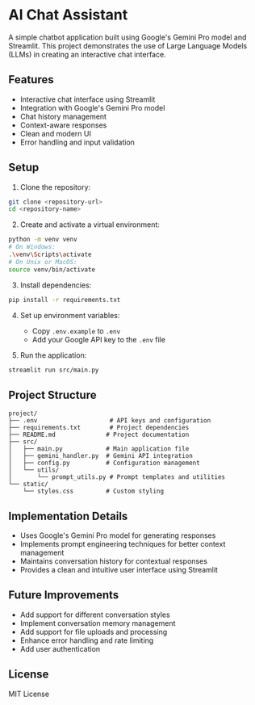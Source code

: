 # AI Chat Assistant

A simple chatbot application built using Google's Gemini Pro model and Streamlit. This project demonstrates the use of Large Language Models (LLMs) in creating an interactive chat interface.

## Features

- Interactive chat interface using Streamlit
- Integration with Google's Gemini Pro model
- Chat history management
- Context-aware responses
- Clean and modern UI
- Error handling and input validation

## Setup

1. Clone the repository:
```bash
git clone <repository-url>
cd <repository-name>
```

2. Create and activate a virtual environment:
```bash
python -m venv venv
# On Windows:
.\venv\Scripts\activate
# On Unix or MacOS:
source venv/bin/activate
```

3. Install dependencies:
```bash
pip install -r requirements.txt
```

4. Set up environment variables:
   - Copy `.env.example` to `.env`
   - Add your Google API key to the `.env` file

5. Run the application:
```bash
streamlit run src/main.py
```

## Project Structure

```
project/
├── .env                    # API keys and configuration
├── requirements.txt        # Project dependencies
├── README.md              # Project documentation
├── src/
│   ├── main.py            # Main application file
│   ├── gemini_handler.py  # Gemini API integration
│   ├── config.py          # Configuration management
│   └── utils/
│       └── prompt_utils.py # Prompt templates and utilities
└── static/
    └── styles.css         # Custom styling
```

## Implementation Details

- Uses Google's Gemini Pro model for generating responses
- Implements prompt engineering techniques for better context management
- Maintains conversation history for contextual responses
- Provides a clean and intuitive user interface using Streamlit

## Future Improvements

- Add support for different conversation styles
- Implement conversation memory management
- Add support for file uploads and processing
- Enhance error handling and rate limiting
- Add user authentication

## License

MIT License 